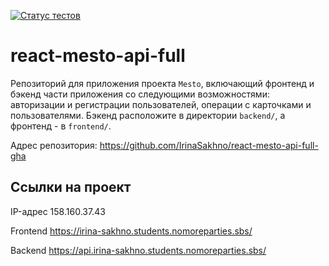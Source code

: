 [![Статус тестов](../../actions/workflows/tests.yml/badge.svg)](../../actions/workflows/tests.yml)

# react-mesto-api-full
Репозиторий для приложения проекта `Mesto`, включающий фронтенд и бэкенд части приложения со следующими возможностями: авторизации и регистрации пользователей, операции с карточками и пользователями. Бэкенд расположите в директории `backend/`, а фронтенд - в `frontend/`. 

Адрес репозитория: https://github.com/IrinaSakhno/react-mesto-api-full-gha

## Ссылки на проект

IP-адрес 158.160.37.43

Frontend https://irina-sakhno.students.nomoreparties.sbs/

Backend https://api.irina-sakhno.students.nomoreparties.sbs/
